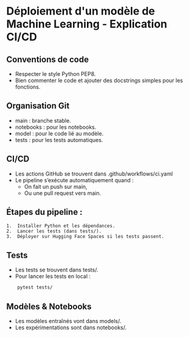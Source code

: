 # Déploiement d'un modèle de Machine Learning - Explication CI/CD

## Conventions de code
- Respecter le style Python PEP8.
- Bien commenter le code et ajouter des docstrings simples pour les fonctions.

## Organisation Git
- main : branche stable.
- notebooks : pour les notebooks.
- model : pour le code lié au modèle.
- tests : pour les tests automatiques.

## CI/CD
- Les actions GitHub se trouvent dans .github/workflows/ci.yaml
- Le pipeline s’exécute automatiquement quand :
    - On fait un push sur main,
    - Ou une pull request vers main.

## Étapes du pipeline :
	1.	Installer Python et les dépendances.
	2.	Lancer les tests (dans tests/).
	3.	Déployer sur Hugging Face Spaces si les tests passent.

## Tests
- Les tests se trouvent dans tests/.
- Pour lancer les tests en local :
```bash
    pytest tests/
```

## Modèles & Notebooks
- Les modèles entraînés vont dans models/.
- Les expérimentations sont dans notebooks/.